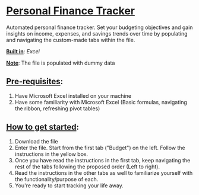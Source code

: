 # <ins>Personal Finance Tracker</ins>
Automated personal finance tracker. Set your budgeting objectives and gain insights on income, expenses, and savings trends over time by populating and navigating the custom-made tabs within the file.

**<ins>Built in</ins>**: *Excel*

**<ins>Note</ins>**: The file is populated with dummy data

## <ins>Pre-requisites</ins>:

1) Have Microsoft Excel installed on your machine
2) Have some familiarity with Microsoft Excel (Basic formulas, navigating the ribbon, refreshing pivot tables)

## <ins>How to get started</ins>:

1) Download the file
2) Enter the file. Start from the first tab ("Budget") on the left. Follow the instructions in the yellow box.
3) Once you have read the instructions in the first tab, keep navigating the rest of the tabs following the proposed order (Left to right).
4) Read the instructions in the other tabs as well to familiarize yourself with the functionality/purpose of each.
5) You're ready to start tracking your life away.
